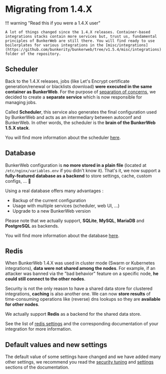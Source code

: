 # Migrating from 1.4.X

!!! warning "Read this if you were a 1.4.X user"

    A lot of things changed since the 1.4.X releases. Container-based integrations stacks contain more services but, trust us, fundamental principles of BunkerWeb are still there. You will find ready to use boilerplates for various integrations in the [misc/integrations](https://github.com/bunkerity/bunkerweb/tree/v1.5.4/misc/integrations) folder of the repository.

## Scheduler

Back to the 1.4.X releases, jobs (like Let's Encrypt certificate generation/renewal or blacklists download) **were executed in the same container as BunkerWeb**. For the purpose of [separation of concerns](https://en.wikipedia.org/wiki/Separation_of_concerns), we decided to create a **separate service** which is now responsible for managing jobs.

Called **Scheduler**, this service also generates the final configuration used by BunkerWeb and acts as an intermediary between autoconf and BunkerWeb. In other words, the scheduler is the **brain of the BunkerWeb 1.5.X stack**.

You will find more information about the scheduler [here](concepts.md#scheduler).

## Database

BunkerWeb configuration is **no more stored in a plain file** (located at `/etc/nginx/variables.env` if you didn't know it). That's it, we now support a **fully-featured database as a backend** to store settings, cache, custom configs, ... 🥳

Using a real database offers many advantages :

- Backup of the current configuration
- Usage with multiple services (scheduler, web UI, ...)
- Upgrade to a new BunkerWeb version

Please note that we actually support, **SQLite**, **MySQL**, **MariaDB** and **PostgreSQL** as backends.

You will find more information about the database [here](concepts.md#database).

## Redis

When BunkerWeb 1.4.X was used in cluster mode (Swarm or Kubernetes integrations), **data were not shared among the nodes**. For example, if an attacker was banned via the "bad behavior" feature on a specific node, **he could still connect to the other nodes**.

Security is not the only reason to have a shared data store for clustered integrations, **caching** is also another one. We can now **store results** of time-consuming operations like (reverse) dns lookups so they are **available for other nodes**.

We actually support **Redis** as a backend for the shared data store.

See the list of [redis settings](settings.md#redis) and the corresponding documentation of your integration for more information.

## Default values and new settings

The default value of some settings have changed and we have added many other settings, we recommend you read the [security tuning](security-tuning.md) and [settings](settings.md) sections of the documentation.
